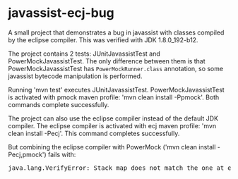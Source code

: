# javassist-ecj-bug
A small project that demonstrates a bug in javassist with classes compiled by the eclipse compiler. This was verified with JDK 1.8.0_192-b12.

The project contains 2 tests: JUnitJavassistTest and PowerMockJavassistTest.
The only difference between them is that PowerMockJavassistTest has <code>PowerMockRunner.class</code> annotation,
so some javassist bytecode manipulation is performed.

Running 'mvn test' executes JUnitJavassistTest.
PowerMockJavassistTest is activated with pmock maven profile: 'mvn clean install -Ppmock'.
Both commands complete successfully.

The project can also use the eclipse compiler instead of the default JDK compiler.
The eclipse compiler is activated with ecj maven profile: 'mvn clean install -Pecj'.
This command completes successfully.

But combining the eclipse compiler with PowerMock ('mvn clean install -Pecj,pmock') fails with:
<pre>
java.lang.VerifyError: Stack map does not match the one at exception handler 103
</pre>
